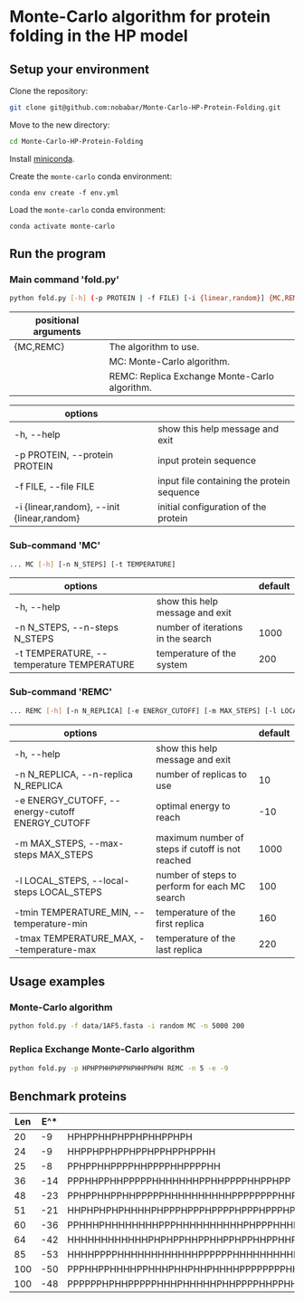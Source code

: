 # Monte-Carlo algorithm for protein folding in the HP model

## Setup your environment

Clone the repository:

```bash
git clone git@github.com:nobabar/Monte-Carlo-HP-Protein-Folding.git
```

Move to the new directory:

```bash
cd Monte-Carlo-HP-Protein-Folding
```

Install [miniconda](https://docs.conda.io/en/latest/miniconda.html).

Create the `monte-carlo` conda environment:

```
conda env create -f env.yml
```

Load the `monte-carlo` conda environment:

```
conda activate monte-carlo
```

## Run the program

### Main command 'fold.py'

```bash
python fold.py [-h] (-p PROTEIN | -f FILE) [-i {linear,random}] {MC,REMC} ...
```

| positional arguments |                                               |
| -------------------- | --------------------------------------------- |
| {MC,REMC}            | The algorithm to use.                         |
|                      | MC: Monte-Carlo algorithm.                    |
|                      | REMC: Replica Exchange Monte-Carlo algorithm. |

| options                                    |                                            |
| ------------------------------------------ | ------------------------------------------ |
| -h, --help                                 | show this help message and exit            |
| -p PROTEIN, --protein PROTEIN              | input protein sequence                     |
| -f FILE, --file FILE                       | input file containing the protein sequence |
| -i {linear,random}, --init {linear,random} | initial configuration of the protein       |

### Sub-command 'MC'

```bash
... MC [-h] [-n N_STEPS] [-t TEMPERATURE]
```

| options                                   |                                    | default |
| ----------------------------------------- | ---------------------------------- | ------- |
| -h, --help                                | show this help message and exit    |         |
| -n N_STEPS, --n-steps N_STEPS             | number of iterations in the search | 1000    |
| -t TEMPERATURE, --temperature TEMPERATURE | temperature of the system          | 200     |

### Sub-command 'REMC'

```bash
... REMC [-h] [-n N_REPLICA] [-e ENERGY_CUTOFF] [-m MAX_STEPS] [-l LOCAL_STEPS] [-tmin TEMPERATURE_MIN] [-tmax TEMPERATURE_MAX]
```

| options                                         |                                                  | default |
| ----------------------------------------------- | ------------------------------------------------ | ------- |
| -h, --help                                      | show this help message and exit                  |         |
| -n N_REPLICA, --n-replica N_REPLICA             | number of replicas to use                        | 10      |
| -e ENERGY_CUTOFF, --energy-cutoff ENERGY_CUTOFF | optimal energy to reach                          | -10     |
| -m MAX_STEPS, --max-steps MAX_STEPS             | maximum number of steps if cutoff is not reached | 1000    |
| -l LOCAL_STEPS, --local-steps LOCAL_STEPS       | number of steps to perform for each MC search    | 100     |
| -tmin TEMPERATURE_MIN, --temperature-min        | temperature of the first replica                 | 160     |
| -tmax TEMPERATURE_MAX, --temperature-max        | temperature of the last replica                  | 220     |

## Usage examples

### Monte-Carlo algorithm

```bash
python fold.py -f data/1AF5.fasta -i random MC -n 5000 200
```

### Replica Exchange Monte-Carlo algorithm

```bash
python fold.py -p HPHPPHHPHPPHPHHPPHPH REMC -n 5 -e -9
```

## Benchmark proteins

| Len | E^\* | Protein Sequence                                                                                     |
| --- | ---- | ---------------------------------------------------------------------------------------------------- |
| 20  | -9   | HPHPPHHPHPPHPHHPPHPH                                                                                 |
| 24  | -9   | HHPPHPPHPPHPPHPPHPPHPPHH                                                                             |
| 25  | -8   | PPHPPHHPPPPHHPPPPHHPPPPHH                                                                            |
| 36  | -14  | PPPHHPPHHPPPPPHHHHHHHPPHHPPPPHHPPHPP                                                                 |
| 48  | -23  | PPHPPHHPPHHPPPPPHHHHHHHHHHPPPPPPPPHHPPHHHPPHHHHH                                                     |
| 51  | -21  | HHPHPHPHPHHHHPHPPPHPPPHPPPPHPPPHPPPHPHPHHHHHPHPHPHH                                                  |
| 60  | -36  | PPHHHPHHHHHHHHPPPHHHHHHHHHHPHPPPHHHHHHHHHHHHPPPPHHHHHHPHHPHP                                         |
| 64  | -42  | HHHHHHHHHHHHPHPHPPHHPPHHPPHPPHHPPHHPPHPPHHPPHHPPHPHPHHHHHHHHHHHH                                     |
| 85  | -53  | HHHHPPPPHHHHHHHHHHHHPPPPPPHHHHHHHHHHHHPPPHHHHHHHHHHHHPPPHHHHHHHHHHHHPPPHPPHHPPHHPPHPH                |
| 100 | -50  | PPPHHPPHHHHPPHHHPHHPHHPHHHHPPPPPPPPHHHHHHPPHHHHHHPPPPPPPPPHPHHPHHHHHHHHHHHPPHHHPHHPHPPHPHHHPPPPPPHHH |
| 100 | -48  | PPPPPPHPHHPPPPPHHHPHHHHHPHHPPPPHHPPHHPHHHHHPHHHHHHHHHHPHHPHHHHHHHPPPPPPPPPPPHHHHHHHPPHPHHHPPPPPPHPHH |
